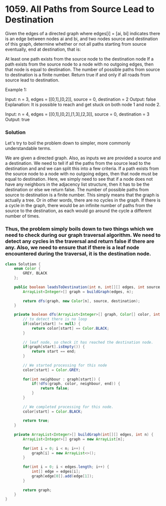 # 1059. All Paths from Source Lead to Destination

Given the edges of a directed graph where edges[i] = [ai, bi] indicates there is an edge between nodes ai and bi, and two nodes source and destination of this graph, determine whether or not all paths starting from source eventually, end at destination, that is:

At least one path exists from the source node to the destination node
If a path exists from the source node to a node with no outgoing edges, then that node is equal to destination.
The number of possible paths from source to destination is a finite number.
Return true if and only if all roads from source lead to destination.


Example 1:

Input: n = 3, edges = [[0,1],[0,2]], source = 0, destination = 2
Output: false
Explanation: It is possible to reach and get stuck on both node 1 and node 2.

Input: n = 4, edges = [[0,1],[0,2],[1,3],[2,3]], source = 0, destination = 3
Output: true

### Solution

Let's try to boil the problem down to simpler, more commonly understandable terms.

We are given a directed graph.
Also, as inputs we are provided a source and a destination.
We need to tell if all the paths from the source lead to the destination and and we can split this into a few criteria.
If a path exists from the source node to a node with no outgoing edges, then that node must be equal to destination. Here, we simply need to see that if a node does not have any neighbors in the adjacency list structure, then it has to be the destination or else we return false.
The number of possible paths from source to destination is a finite number. This simply means that the graph is actually a tree. Or in other words, there are no cycles in the graph. If there is a cycle in the graph, there would be an infinite number of paths from the source to the destination, as each would go around the cycle a different number of times.

### Thus, the problem simply boils down to two things which we need to check during our graph traversal algorithm. We need to detect any cycles in the traversal and return false if there are any. Also, we need to ensure that if there is a leaf node encountered during the traversal, it is the destination node.

```java
class Solution {
    enum Color {
        GREY, BLACK
    };
    
    public boolean leadsToDestination(int n, int[][] edges, int source, int destination) {
        ArrayList<Integer>[] graph = buildGraph(edges, n);
        
        return dfs(graph, new Color[n], source, destination);
    }

    private boolean dfs(ArrayList<Integer>[] graph, Color[] color, int start, int end) {
        // to detect there is no loop
        if(color[start] != null) {
            return color[start] == Color.BLACK;
        }
        
        // leaf node, so check it has reached the destination node. 
        if(graph[start].isEmpty()) {
            return start == end;
        }
        
        // We started processing for this node
        color[start] = Color.GREY;
        
        for(int neighbour : graph[start]) {
            if(!dfs(graph, color, neighbour, end)) {
                return false;
            }
        }
        
        // We completed processing for this node. 
        color[start] = Color.BLACK;
        
        return true;
    }
    
    private ArrayList<Integer>[] buildGraph(int[][] edges, int n) {
        ArrayList<Integer>[] graph = new ArrayList[n];
        
        for(int i = 0; i < n; i++) {
            graph[i] = new ArrayList<>();
        }
        
        for(int i = 0; i < edges.length; i++) {
            int[] edge = edges[i];
            graph[edge[0]].add(edge[1]);
        }
        
        return graph;
    }
}
```